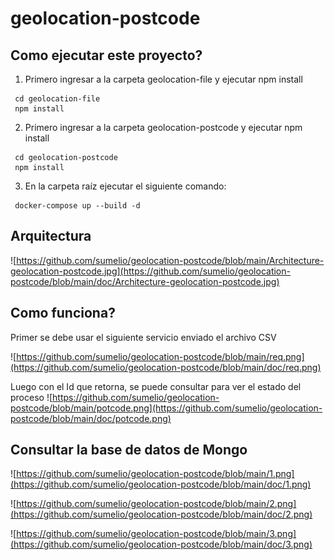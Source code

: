 # geolocation-postcode

## Como ejecutar este proyecto?

1. Primero ingresar a la carpeta geolocation-file y ejecutar npm install
```
 cd geolocation-file
 npm install
```
2. Primero ingresar a la carpeta geolocation-postcode y ejecutar npm install
```
 cd geolocation-postcode
 npm install
```
3. En la carpeta raíz ejecutar el siguiente comando:
```
 docker-compose up --build -d
```

## Arquitectura

![https://github.com/sumelio/geolocation-postcode/blob/main/Architecture-geolocation-postcode.jpg](https://github.com/sumelio/geolocation-postcode/blob/main/doc/Architecture-geolocation-postcode.jpg)

## Como funciona?
Primer se debe usar el siguiente servicio enviado el archivo CSV

![https://github.com/sumelio/geolocation-postcode/blob/main/req.png](https://github.com/sumelio/geolocation-postcode/blob/main/doc/req.png)

Luego con el Id que retorna, se puede consultar para ver el estado del proceso
![https://github.com/sumelio/geolocation-postcode/blob/main/potcode.png](https://github.com/sumelio/geolocation-postcode/blob/main/doc/potcode.png)

## Consultar la base de datos de Mongo

![https://github.com/sumelio/geolocation-postcode/blob/main/1.png](https://github.com/sumelio/geolocation-postcode/blob/main/doc/1.png)

![https://github.com/sumelio/geolocation-postcode/blob/main/2.png](https://github.com/sumelio/geolocation-postcode/blob/main/doc/2.png)

![https://github.com/sumelio/geolocation-postcode/blob/main/3.png](https://github.com/sumelio/geolocation-postcode/blob/main/doc/3.png)

